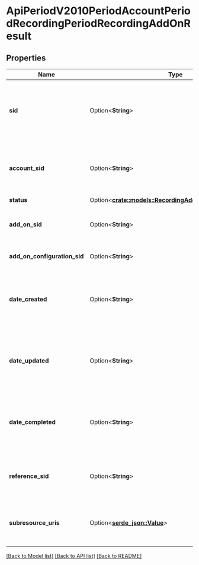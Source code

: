 # ApiPeriodV2010PeriodAccountPeriodRecordingPeriodRecordingAddOnResult

## Properties

Name | Type | Description | Notes
------------ | ------------- | ------------- | -------------
**sid** | Option<**String**> | The unique string that that we created to identify the Recording AddOnResult resource. | [optional]
**account_sid** | Option<**String**> | The SID of the [Account](https://www.twilio.com/docs/iam/api/account) that created the Recording AddOnResult resource. | [optional]
**status** | Option<[**crate::models::RecordingAddOnResultEnumStatus**](recording_add_on_result_enum_status.md)> |  | [optional]
**add_on_sid** | Option<**String**> | The SID of the Add-on to which the result belongs. | [optional]
**add_on_configuration_sid** | Option<**String**> | The SID of the Add-on configuration. | [optional]
**date_created** | Option<**String**> | The date and time in GMT that the resource was created specified in [RFC 2822](https://www.ietf.org/rfc/rfc2822.txt) format. | [optional]
**date_updated** | Option<**String**> | The date and time in GMT that the resource was last updated specified in [RFC 2822](https://www.ietf.org/rfc/rfc2822.txt) format. | [optional]
**date_completed** | Option<**String**> | The date and time in GMT that the result was completed specified in [RFC 2822](https://www.ietf.org/rfc/rfc2822.txt) format. | [optional]
**reference_sid** | Option<**String**> | The SID of the recording to which the AddOnResult resource belongs. | [optional]
**subresource_uris** | Option<[**serde_json::Value**](.md)> | A list of related resources identified by their relative URIs. | [optional]

[[Back to Model list]](../README.md#documentation-for-models) [[Back to API list]](../README.md#documentation-for-api-endpoints) [[Back to README]](../README.md)


